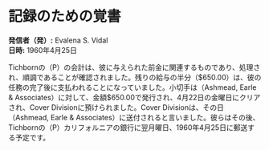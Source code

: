 # 記録のための覚書

**発信者（発）:** Evalena S. Vidal  
**日時:** 1960年4月25日

Tichbornの（P）の会計は、彼に与えられた前金に関連するものであり、処理され、順調であることが確認されました。残りの給与の半分（$650.00）は、彼の任務の完了後に支払われることになっていました。小切手は（Ashmead, Earle & Associates）に対して、金額$650.00で発行され、4月22日の金曜日にクリアされ、Cover Divisionに預けられました。Cover Divisionは、その日（Ashmead, Earle & Associates）に送付されると言いました。彼らはその後、Tichbornの（P）カリフォルニアの銀行に翌月曜日、1960年4月25日に郵送する予定です。